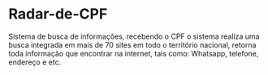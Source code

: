 # Radar-de-CPF
Sistema de busca de informações, recebendo o CPF o sistema realiza uma busca integrada em mais de 70 sites em todo o território nacional, retorna toda informação que encontrar na internet, tais como: Whatsapp, telefone, endereço e etc.
